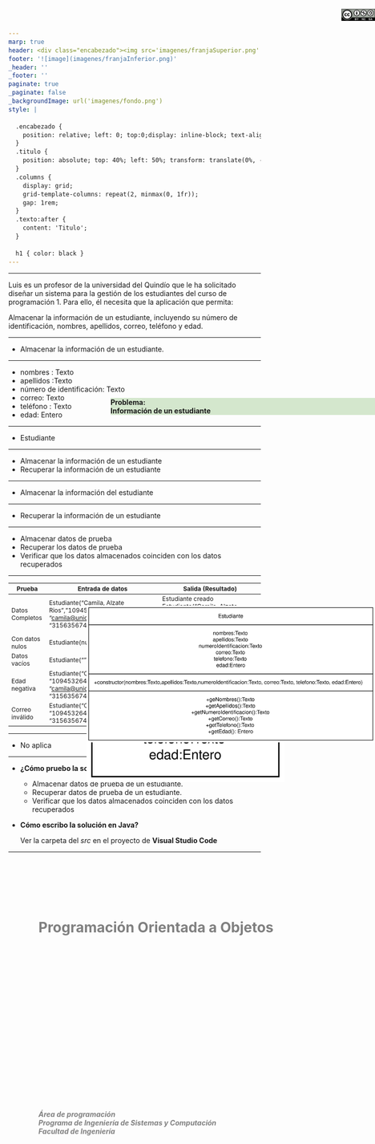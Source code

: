 ```yaml
---
marp: true
header: <div class="encabezado"><img src='imagenes/franjaSuperior.png'  /><div class="titulo"><h1 class="texto"></h1></div></div>
footer: '![image](imagenes/franjaInferior.png)' 
_header: '' 
_footer: '' 
paginate: true
_paginate: false
_backgroundImage: url('imagenes/fondo.png')
style: |

  .encabezado {
    position: relative; left: 0; top:0;display: inline-block; text-align: center;
  }
  .titulo {
    position: absolute; top: 40%; left: 50%; transform: translate(0%, -50%); color: gray;
  }
  .columns {
    display: grid;
    grid-template-columns: repeat(2, minmax(0, 1fr));
    gap: 1rem;
  }
  .texto:after {
    content: 'Titulo';
  }
  
  h1 { color: black }
---
```


<div style="position: absolute; left: 30%; top:45%; width: 70%; text-align: left"><h1 style="color: gray">Programación Orientada a Objetos</h1></div>
<div style="position: absolute; left: 30%; top:55%; width: 70%; text-align: left"><h5 style="color: gray">Área de programación<br />
Programa de Ingeniería de Sistemas y Computación<br />
Facultad de Ingeniería
</h5></div>

<div style="position: absolute; left: 45%; top:20%; background-color: rgb(212, 231, 205); width: 550px">
<b>
Problema: <br />
Información de un estudiante<br />
</b>
</div>


<div style="position: absolute; left: 93%; top:10px; ">

![width:80](imagenes/licencia.png)
</div>

---


<style scoped>
.texto:after {
    content: 'Problema:';
  }
</style>

Luis es un profesor de la universidad del Quindío que le ha solicitado diseñar un sistema para la gestión de los estudiantes del curso de programación 1. Para ello, él necesita que la aplicación que permita:

Almacenar la información de un estudiante, incluyendo su número de identificación, nombres, apellidos, correo, teléfono y edad.

---

<style scoped>
.texto:after {
    content: 'Abstracción: ¿Qué se solicita finalmente? (problema)';
  }
</style>

- Almacenar la información de un estudiante. 


---

<style scoped>
.texto:after {
    content: 'Abstracción: ¿Qué información es relevante dado el problema anterior?';
  }
</style>

- nombres : Texto
- apellidos :Texto
- número de identificación: Texto
- correo: Texto
- teléfono : Texto 
- edad: Entero



---

<style scoped>
.texto:after {
    content: 'Abstracción: ¿Cómo se agrupa la información relevante?';
  }
</style>

- Estudiante

<div style="position: absolute; left: 40%; top:30%; ">


![width:300](diagrama-00.svg)
</div>

---


<style scoped>
.texto:after {
    content: 'Abstracción: ¿Qué solicitan finalmente?';
  }
</style>

- Almacenar la información de un estudiante
- Recuperar la información de un estudiante



---


<style scoped>
.texto:after {
    content: 'Descomposición: ¿Cómo se distribuyen las funcionalidades?';
  }
</style>

- Almacenar la 
información del estudiante

<div style="position: absolute; left: 40%; top:30%; ">

![width:800](diagrama-01.svg)
</div>

---


<style scoped>
.texto:after {
    content: 'Descomposición: ¿Cómo se distribuyen las funcionalidades?';
  }
</style>

- Recuperar la información
 de un estudiante

<div style="position: absolute; left: 40%; top:30%; ">

![width:800](diagrama-02.svg)
</div>

---

<style scoped>
.texto:after {
    content: 'Descomposición: ¿Qué debo hacer para probar las funcionalidades?';
  }
</style>

- Almacenar datos de prueba
- Recuperar los datos de prueba
- Verificar que los datos almacenados coinciden con los datos recuperados


---


<style scoped>
.texto:after {
    content: 'Descomposición: ¿Qué debo hacer para probar las funcionalidades?';
  }
</style>

<div style="font-size: 9pt">

| Prueba                                | Entrada de datos                                          | Salida (Resultado)                                                                                  |
|---------------------------------------|-----------------------------------------------------------|-----------------------------------------------------------------------------------------------------|
| Datos Completos | Estudiante(“Camila, Alzate Rios”,”109453264”, “camila@uniquindio.edu.co”, “315635674”, 18)| Estudiante creado Estudiante(“Camila, Alzate Rios”,”109453264”, “camila@uniquindio.edu.co”, “315635674”, 18) |
| Con datos nulos | Estudiante(null,null,null,null,null,0) | Error, faltan datos para la creación del estudiante |
| Datos vacíos | Estudiante(“”, “”, “”, “”, 0)| Error, faltan datos para la creación del estudiante |
| Edad negativa | Estudiante(“Camila, Alzate Rios”, “109453264”, “camila@uniquindio.edu.co”, “315635674”, -18) |Error, la edad no pueden ser negativos                      |
| Correo inválido | Estudiante(“Camila, Alzate Rios”, “109453264”, “cami”, “315635674”, 18)  | Error, el correo del estudiante es invalido         |

</div>

---


<style scoped>
.texto:after {
    content: 'Reconocimiento de patrones: ¿Qué puede reutilizar?';
  }
</style>

- No aplica


---

<style scoped>
.texto:after {
    content: 'Codificación: ';
  }
</style>

- **¿Cómo pruebo la solución?**

  - Almacenar datos de prueba de un estudiante. 
  - Recuperar datos de prueba de un estudiante. 
  - Verificar que los datos almacenados coinciden con los datos recuperados

- **Cómo escribo la solución en Java?**

  Ver la carpeta del *src* en el proyecto de **Visual Studio Code**



---

<!-- 
_header: ''
_footer: '' 
_paginate: false
_backgroundImage: url('imagenes/gracias.png')
-->
